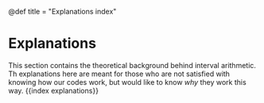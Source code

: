 @def title = "Explanations index"

# Explanations
This section contains the theoretical background behind interval arithmetic. Th explanations here are meant for those who are not satisfied with knowing how our codes work, but would like to know *why* they work this way.
{{index explanations}}
